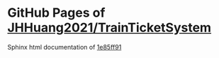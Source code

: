 GitHub Pages of [JHHuang2021/TrainTicketSystem](https://github.com/JHHuang2021/TrainTicketSystem.git)
===
Sphinx html documentation of [1e85ff91](https://github.com/JHHuang2021/TrainTicketSystem/tree/1e85ff91e4c23682189b7f6035df587d6ecc78a1)
